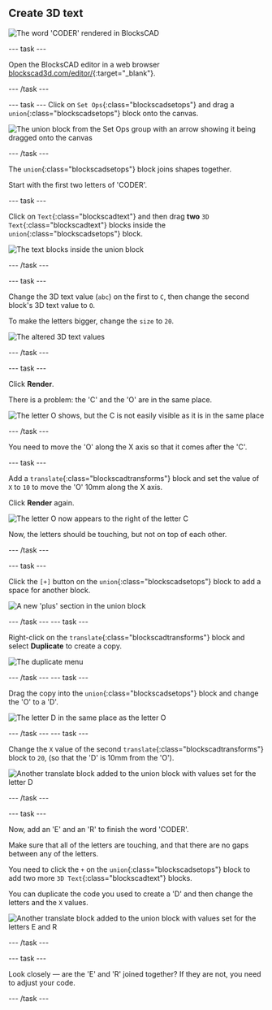 ## Create 3D text

![The word 'CODER' rendered in BlocksCAD](images/coder-letters-joined.png) 

--- task ---

Open the BlocksCAD editor in a web browser [blockscad3d.com/editor/](https://www.blockscad3d.com/editor/){:target="_blank"}.

--- /task ---

--- task ---
Click on `Set Ops`{:class="blockscadsetops"} and drag a `union`{:class="blockscadsetops"} block onto the canvas. 

![The union block from the Set Ops group with an arrow showing it being dragged onto the canvas](images/coder-canvas.png)

--- /task ---

The `union`{:class="blockscadsetops"} block joins shapes together. 

Start with the first two letters of 'CODER'. 

--- task ---

Click on `Text`{:class="blockscadtext"} and then drag **two** `3D Text`{:class="blockscadtext"} blocks inside the `union`{:class="blockscadsetops"} block.

![The text blocks inside the union block](images/coder-3dtext.png) 

--- /task ---

--- task ---

Change the 3D text value (`abc`) on the first to `C`, then change the second block's 3D text value to `O`.

To make the letters bigger, change the `size` to `20`.

![The altered 3D text values ](images/coder-co.png) 

--- /task ---

--- task ---	

Click **Render**.

There is a problem: the 'C' and the 'O' are in the same place. 

![The letter O shows, but the C is not easily visible as it is in the same place](images/coder-same-place.png)

--- /task ---

You need to move the 'O' along the X axis so that it comes after the 'C'. 

--- task ---	

Add a `translate`{:class="blockscadtransforms"} block and set the value of `X` to `10` to move the 'O' 10mm along the X axis. 

Click **Render** again.	

![The letter O now appears to the right of the letter C](images/coder-translate.png) 
	
Now, the letters should be touching, but not on top of each other. 

--- /task ---

--- task ---	

Click the `[+]` button on the `union`{:class="blockscadsetops"} block to add a space for another block. 

![A new 'plus' section in the union block](images/coder-union-plus.png) 

--- /task ---
--- task ---

Right-click on the `translate`{:class="blockscadtransforms"} block and select **Duplicate** to create a copy. 

![The duplicate menu](images/coder-duplicate.png) 
	
--- /task ---
--- task ---

Drag the copy into the `union`{:class="blockscadsetops"} block and change the 'O' to a 'D'.
	
![The letter D in the same place as the letter O](images/coder-d.png) 

--- /task ---
--- task ---

Change the `X` value of the second `translate`{:class="blockscadtransforms"} block to `20`, (so that the 'D' is 10mm from the 'O'). 

![Another translate block added to the union block with values set for the letter D](images/coder-d-hint.png) 
  
--- /task ---

--- task ---

Now, add an 'E' and an 'R' to finish the word 'CODER'. 

Make sure that all of the letters are touching, and that there are no gaps between any of the letters.

You need to click the `+` on the `union`{:class="blockscadsetops"} block to add two more `3D Text`{:class="blockscadtext"} blocks.

You can duplicate the code you used to create a 'D' and then change the letters and the `X` values. 

![Another translate block added to the union block with values set for the letters E and R](images/coder-hint-er.png) 
  

--- /task ---

--- task ---

Look closely — are the 'E' and 'R' joined together? If they are not, you need to adjust your code.

--- /task ---

